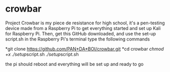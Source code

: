 # crowbar
Project Crowbar is my piece de resistance for high school, it's a pen-testing device made from a Raspberry Pi
to get everything started and set up Kali for Raspberry Pi. Then, get this GitHub downloaded, and use the set-up script.sh
in the Raspberry Pi's terminal type the following commands

*git clone https://github.com/PAN*DA*BOI/crowbar.git
*cd crowbar
*chmod +x ./setup*script.sh
*./setup*script.sh

the pi should reboot and everything will be set up and ready to go
